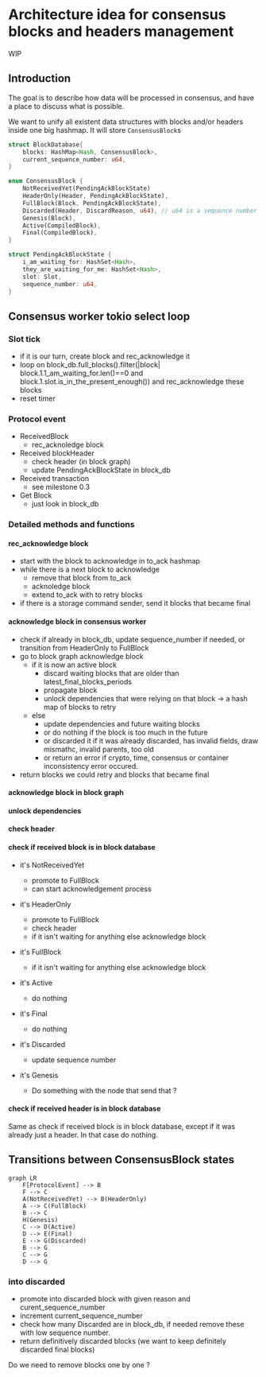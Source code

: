 # Architecture idea for consensus blocks and headers management
WIP

## Introduction

The goal is to describe how data will be processed in consensus, and have a place to discuss what is possible.

We want to unify all existent data structures with blocks and/or headers inside one big hashmap. It will store `ConsensusBlock`s

```rust
struct BlockDatabase{
    blocks: HashMap<Hash, ConsensusBlock>,
    current_sequence_number: u64,
}

enum ConsensusBlock {
    NotReceivedYet(PendingAckBlockState)
    HeaderOnly(Header, PendingAckBlockState),
    FullBlock(Block, PendingAckBlockState),
    Discarded(Header, DiscardReason, u64), // u64 is a sequence number
    Genesis(Block),
    Active(CompiledBlock),
    Final(CompiledBlock),
}

struct PendingAckBlockState {
    i_am_waiting_for: HashSet<Hash>,
    they_are_waiting_for_me: HashSet<Hash>,
    slot: Slot,
    sequence_number: u64,
}
```

## Consensus worker tokio select loop

### Slot tick

* if it is our turn, create block and rec_acknowledge it
* loop on block_db.full_blocks().filter(|block| block.1.1_am_waiting_for.len()==0 and block.1.slot.is_in_the_present_enough()) and rec_acknowledge these blocks
* reset timer

### Protocol event
* ReceivedBlock
    * rec_acknoledge block
* Received blockHeader
    * check header (in block graph)
    * update PendingAckBlockState in block_db
* Received transaction
    * see milestone 0.3
* Get Block
    * just look in block_db

### Detailed methods and functions

#### rec_acknowledge block
* start with the block to acknowledge in to_ack hashmap
* while there is a next block to acknowledge
    * remove that block from to_ack
    * acknoledge block
    * extend to_ack with to retry blocks
* if there is a storage command sender, send it blocks that became final

#### acknowledge block in consensus worker
* check if already in block_db, update sequence_number if needed, or transition from HeaderOnly to FullBlock
* go to block graph acknowledge block
    * if it is now an active block
        * discard waiting blocks that are older than latest_final_blocks_periods
        * propagate block
        * unlock dependencies that were relying on that block -> a hash map of blocks to retry
    * else
        * update dependencies and future waiting blocks
        * or do nothing if the block is too much in the future
        * or discarded it if it was already discarded, has invalid fields, draw mismathc, invalid parents, too old
        * or return an error if crypto, time, consensus or container inconsistency error occured.
* return blocks we could retry and blocks that became final


#### acknowledge block in block graph

#### unlock dependencies

#### check header

#### check if received block is in block database
* it's NotReceivedYet
    * promote to FullBlock
    * can start acknowledgement process

* it's HeaderOnly
    * promote to FullBlock
    * check header
    * if it isn't waiting for anything else acknowledge block

* it's FullBlock
    * if it isn't waiting for anything else acknowledge block

* it's Active
    * do nothing

* it's Final
    * do nothing

* it's Discarded
    * update sequence number

* it's Genesis
    * Do something with the node that send that ?

#### check if received header is in block database

Same as check if received block is in block database, except if it was already just a header. In that case do nothing.

## Transitions between ConsensusBlock states
```mermaid
graph LR
    F[ProtocolEvent] --> B
    F --> C
    A(NotReceivedYet) --> B(HeaderOnly)
    A --> C(FullBlock)
    B --> C
    H(Genesis)
    C --> D(Active)
    D --> E(Final)
    E --> G(Discarded)
    B --> G
    C --> G
    D --> G
```

### into discarded
* promote into discarded block with given reason and curent_sequence_number
* increment current_sequence_number
* check how many Discarded are in block_db, if needed remove these with low sequence number.
* return definitively discarded blocks (we want to keep definitely discarded final blocks)

Do we need to remove blocks one by one ?